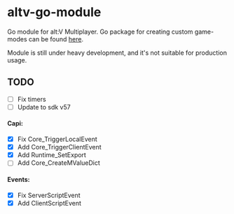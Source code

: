 # altv-go-module
Go module for alt:V Multiplayer.
Go package for creating custom game-modes can be found [here](https://github.com/shockdev04/altv-go-pkg).

Module is still under heavy development, and it's not suitable for production usage.

## TODO
- [ ] Fix timers
- [ ] Update to sdk v57
#### Capi:
- [x] Fix Core_TriggerLocalEvent
- [x] Add Core_TriggerClientEvent
- [x] Add Runtime_SetExport
- [ ] Add Core_CreateMValueDict
#### Events:
- [x] Fix ServerScriptEvent
- [x] Add ClientScriptEvent